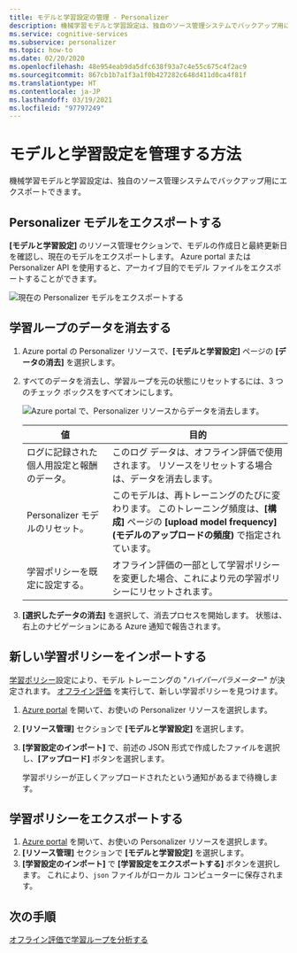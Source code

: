 ```yaml
---
title: モデルと学習設定の管理 - Personalizer
description: 機械学習モデルと学習設定は、独自のソース管理システムでバックアップ用にエクスポートできます。
ms.service: cognitive-services
ms.subservice: personalizer
ms.topic: how-to
ms.date: 02/20/2020
ms.openlocfilehash: 48e954eab9da5dfc638f93a7c4e55c675c4f2ac9
ms.sourcegitcommit: 867cb1b7a1f3a1f0b427282c648d411d0ca4f81f
ms.translationtype: HT
ms.contentlocale: ja-JP
ms.lasthandoff: 03/19/2021
ms.locfileid: "97797249"
---
```

# <a name="how-to-manage-model-and-learning-settings"></a>モデルと学習設定を管理する方法

機械学習モデルと学習設定は、独自のソース管理システムでバックアップ用にエクスポートできます。

## <a name="export-the-personalizer-model"></a>Personalizer モデルをエクスポートする

**[モデルと学習設定]** のリソース管理セクションで、モデルの作成日と最終更新日を確認し、現在のモデルをエクスポートします。 Azure portal または Personalizer API を使用すると、アーカイブ目的でモデル ファイルをエクスポートすることができます。

![現在の Personalizer モデルをエクスポートする](media/settings/export-current-personalizer-model.png)

## <a name="clear-data-for-your-learning-loop"></a>学習ループのデータを消去する

1. Azure portal の Personalizer リソースで、**[モデルと学習設定]** ページの **[データの消去]** を選択します。
1. すべてのデータを消去し、学習ループを元の状態にリセットするには、3 つのチェック ボックスをすべてオンにします。

    ![Azure portal で、Personalizer リソースからデータを消去します。](./media/settings/clear-data-from-personalizer-resource.png)

    |値|目的|
    |--|--|
    |ログに記録された個人用設定と報酬のデータ。|このログ データは、オフライン評価で使用されます。 リソースをリセットする場合は、データを消去します。|
    |Personalizer モデルのリセット。|このモデルは、再トレーニングのたびに変わります。 このトレーニング頻度は、**[構成]** ページの **[upload model frequency]\(モデルのアップロードの頻度\)** で指定されています。 |
    |学習ポリシーを既定に設定する。|オフライン評価の一部として学習ポリシーを変更した場合、これにより元の学習ポリシーにリセットされます。|

1. **[選択したデータの消去]** を選択して、消去プロセスを開始します。 状態は、右上のナビゲーションにある Azure 通知で報告されます。

## <a name="import-a-new-learning-policy"></a>新しい学習ポリシーをインポートする

[学習ポリシー](concept-active-learning.md#understand-learning-policy-settings)設定により、モデル トレーニングの "_ハイパーパラメーター_" が決定されます。 [オフライン評価](how-to-offline-evaluation.md) を実行して、新しい学習ポリシーを見つけます。

1. [Azure portal](https://portal.azure.com) を開いて、お使いの Personalizer リソースを選択します。
1. **[リソース管理]** セクションで **[モデルと学習設定]** を選択します。
1. **[学習設定のインポート]** で、前述の JSON 形式で作成したファイルを選択し、**[アップロード]** ボタンを選択します。

    学習ポリシーが正しくアップロードされたという通知があるまで待機します。

## <a name="export-a-learning-policy"></a>学習ポリシーをエクスポートする

1. [Azure portal](https://portal.azure.com) を開いて、お使いの Personalizer リソースを選択します。
1. **[リソース管理]** セクションで **[モデルと学習設定]** を選択します。
1. **[学習設定のインポート]** で **[学習設定をエクスポートする]** ボタンを選択します。 これにより、`json` ファイルがローカル コンピューターに保存されます。

## <a name="next-steps"></a>次の手順

[オフライン評価で学習ループを分析する](how-to-offline-evaluation.md)
